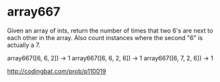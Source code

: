 # array667

Given an array of ints, return the number of times that two 6's are next to each other in the array. Also count instances where the second "6" is actually a 7.

array667([6, 6, 2]) → 1
array667([6, 6, 2, 6]) → 1
array667([6, 7, 2, 6]) → 1

http://codingbat.com/prob/p110019